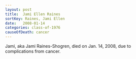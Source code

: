 ```yaml
---
layout: post
title:  Jami Ellen Raines
sortKey: Raines, Jami Ellen
date:   2008-01-14
categories: class-of-1976
causeOfDeath: cancer
---
```

Jami, aka Jami Raines-Shogren, died on Jan. 14, 2008, due to complications from cancer. 
